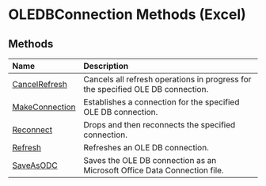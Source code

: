 
# OLEDBConnection Methods (Excel)

## Methods



|**Name**|**Description**|
|:-----|:-----|
|[CancelRefresh](28272852-36f8-c96c-0901-5d0bf237527e.md)|Cancels all refresh operations in progress for the specified OLE DB connection.|
|[MakeConnection](ff618eae-1593-aabc-dbcb-427291caf923.md)|Establishes a connection for the specified OLE DB connection.|
|[Reconnect](94f862a0-a42e-bd80-3e1c-9adc52414bfe.md)|Drops and then reconnects the specified connection.|
|[Refresh](c28e9443-81e2-dfec-a3fb-a127c3fa2918.md)|Refreshes an OLE DB connection.|
|[SaveAsODC](da83acf3-c935-c36f-944e-35b46e54cabf.md)|Saves the OLE DB connection as an Microsoft Office Data Connection file.|

